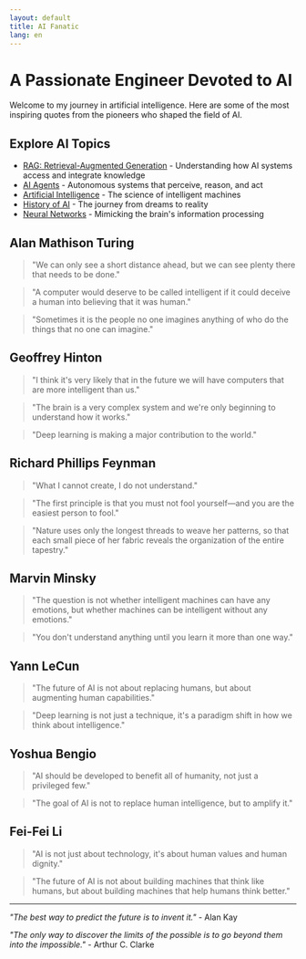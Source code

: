 ```yaml
---
layout: default
title: AI Fanatic
lang: en
---
```


# A Passionate Engineer Devoted to AI

Welcome to my journey in artificial intelligence. Here are some of the most inspiring quotes from the pioneers who shaped the field of AI.

## Explore AI Topics

- [RAG: Retrieval-Augmented Generation](./rag-eng.html) - Understanding how AI systems access and integrate knowledge
- [AI Agents](./agent-eng.html) - Autonomous systems that perceive, reason, and act
- [Artificial Intelligence](./ai-eng.html) - The science of intelligent machines
- [History of AI](./history-eng.html) - The journey from dreams to reality
- [Neural Networks](./neural-eng.html) - Mimicking the brain's information processing

## Alan Mathison Turing

> "We can only see a short distance ahead, but we can see plenty there that needs to be done."

> "A computer would deserve to be called intelligent if it could deceive a human into believing that it was human."

> "Sometimes it is the people no one imagines anything of who do the things that no one can imagine."

## Geoffrey Hinton

> "I think it's very likely that in the future we will have computers that are more intelligent than us."

> "The brain is a very complex system and we're only beginning to understand how it works."

> "Deep learning is making a major contribution to the world."

## Richard Phillips Feynman

> "What I cannot create, I do not understand."

> "The first principle is that you must not fool yourself—and you are the easiest person to fool."

> "Nature uses only the longest threads to weave her patterns, so that each small piece of her fabric reveals the organization of the entire tapestry."

## Marvin Minsky

> "The question is not whether intelligent machines can have any emotions, but whether machines can be intelligent without any emotions."

> "You don't understand anything until you learn it more than one way."

## Yann LeCun

> "The future of AI is not about replacing humans, but about augmenting human capabilities."

> "Deep learning is not just a technique, it's a paradigm shift in how we think about intelligence."

## Yoshua Bengio

> "AI should be developed to benefit all of humanity, not just a privileged few."

> "The goal of AI is not to replace human intelligence, but to amplify it."

## Fei-Fei Li

> "AI is not just about technology, it's about human values and human dignity."

> "The future of AI is not about building machines that think like humans, but about building machines that help humans think better."

---

*"The best way to predict the future is to invent it."* - Alan Kay

*"The only way to discover the limits of the possible is to go beyond them into the impossible."* - Arthur C. Clarke 